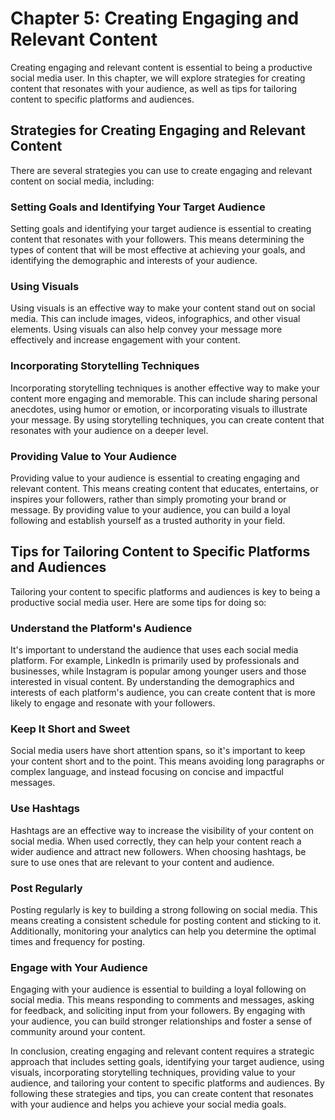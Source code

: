 Chapter 5: Creating Engaging and Relevant Content
=================================================

Creating engaging and relevant content is essential to being a productive social media user. In this chapter, we will explore strategies for creating content that resonates with your audience, as well as tips for tailoring content to specific platforms and audiences.

Strategies for Creating Engaging and Relevant Content
-----------------------------------------------------

There are several strategies you can use to create engaging and relevant content on social media, including:

### Setting Goals and Identifying Your Target Audience

Setting goals and identifying your target audience is essential to creating content that resonates with your followers. This means determining the types of content that will be most effective at achieving your goals, and identifying the demographic and interests of your audience.

### Using Visuals

Using visuals is an effective way to make your content stand out on social media. This can include images, videos, infographics, and other visual elements. Using visuals can also help convey your message more effectively and increase engagement with your content.

### Incorporating Storytelling Techniques

Incorporating storytelling techniques is another effective way to make your content more engaging and memorable. This can include sharing personal anecdotes, using humor or emotion, or incorporating visuals to illustrate your message. By using storytelling techniques, you can create content that resonates with your audience on a deeper level.

### Providing Value to Your Audience

Providing value to your audience is essential to creating engaging and relevant content. This means creating content that educates, entertains, or inspires your followers, rather than simply promoting your brand or message. By providing value to your audience, you can build a loyal following and establish yourself as a trusted authority in your field.

Tips for Tailoring Content to Specific Platforms and Audiences
--------------------------------------------------------------

Tailoring your content to specific platforms and audiences is key to being a productive social media user. Here are some tips for doing so:

### Understand the Platform's Audience

It's important to understand the audience that uses each social media platform. For example, LinkedIn is primarily used by professionals and businesses, while Instagram is popular among younger users and those interested in visual content. By understanding the demographics and interests of each platform's audience, you can create content that is more likely to engage and resonate with your followers.

### Keep It Short and Sweet

Social media users have short attention spans, so it's important to keep your content short and to the point. This means avoiding long paragraphs or complex language, and instead focusing on concise and impactful messages.

### Use Hashtags

Hashtags are an effective way to increase the visibility of your content on social media. When used correctly, they can help your content reach a wider audience and attract new followers. When choosing hashtags, be sure to use ones that are relevant to your content and audience.

### Post Regularly

Posting regularly is key to building a strong following on social media. This means creating a consistent schedule for posting content and sticking to it. Additionally, monitoring your analytics can help you determine the optimal times and frequency for posting.

### Engage with Your Audience

Engaging with your audience is essential to building a loyal following on social media. This means responding to comments and messages, asking for feedback, and soliciting input from your followers. By engaging with your audience, you can build stronger relationships and foster a sense of community around your content.

In conclusion, creating engaging and relevant content requires a strategic approach that includes setting goals, identifying your target audience, using visuals, incorporating storytelling techniques, providing value to your audience, and tailoring your content to specific platforms and audiences. By following these strategies and tips, you can create content that resonates with your audience and helps you achieve your social media goals.
